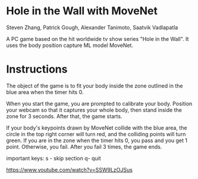 # Hole in the Wall with MoveNet
Steven Zhang, Patrick Gough, Alexander Tanimoto, Saatvik Vadlapatla

A PC game based on the hit worldwide tv show series "Hole in the Wall". It uses the body position capture ML model MoveNet.
# Instructions
The object of the game is to fit your body inside the zone outlined in the blue area when the timer hits 0. 

When you start the game, you are prompted to calibrate your body. Position your webcam so that it captures your whole body, then stand inside the zone for 3 seconds.
After that, the game starts.

If your body's keypoints drawn by MoveNet collide with the 
blue area, the circle in the top right corner will turn red, and the colliding points will turn green. If you are in the zone when the timer hits 0, you pass and
you get 1 point. Otherwise, you fail. After you fail 3 times, the game ends. 

important keys:
s - skip section
q- quit


https://www.youtube.com/watch?v=SSW9LzOJSus
